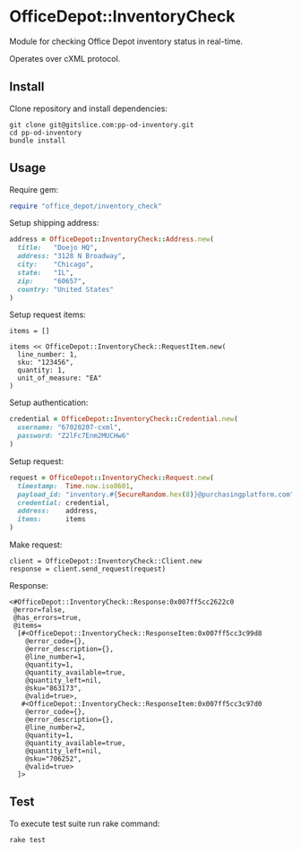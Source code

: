 # OfficeDepot::InventoryCheck

Module for checking Office Depot inventory status in real-time. 

Operates over cXML protocol.

## Install

Clone repository and install dependencies:

```
git clone git@gitslice.com:pp-od-inventory.git
cd pp-od-inventory
bundle install
```

## Usage

Require gem:

```ruby
require "office_depot/inventory_check"
```

Setup shipping address:

```ruby
address = OfficeDepot::InventoryCheck::Address.new(
  title:   "Doejo HQ",
  address: "3128 N Broadway",
  city:    "Chicago",
  state:   "IL",
  zip:     "60657",
  country: "United States"
)
```

Setup request items:

```
items = []

items << OfficeDepot::InventoryCheck::RequestItem.new(
  line_number: 1,
  sku: "123456",
  quantity: 1,
  unit_of_measure: "EA"
)
```

Setup authentication:

```ruby
credential = OfficeDepot::InventoryCheck::Credential.new(
  username: "67028207-cxml",
  password: "Z2lFc7Enm2MUCHw6"
)
```

Setup request:

```ruby
request = OfficeDepot::InventoryCheck::Request.new(
  timestamp:  Time.now.iso8601,
  payload_id: "inventory.#{SecureRandom.hex(8)}@purchasingplatform.com",
  credential: credential,
  address:    address,
  items:      items
)
```

Make request:

```
client = OfficeDepot::InventoryCheck::Client.new
response = client.send_request(request)
```

Response:

    <#OfficeDepot::InventoryCheck::Response:0x007ff5cc2622c0
     @error=false,
     @has_errors=true,
     @items=
      [#<OfficeDepot::InventoryCheck::ResponseItem:0x007ff5cc3c99d8
        @error_code={},
        @error_description={},
        @line_number=1,
        @quantity=1,
        @quantity_available=true,
        @quantity_left=nil,
        @sku="863173",
        @valid=true>,
       #<OfficeDepot::InventoryCheck::ResponseItem:0x007ff5cc3c97d0
        @error_code={},
        @error_description={},
        @line_number=2,
        @quantity=1,
        @quantity_available=true,
        @quantity_left=nil,
        @sku="706252",
        @valid=true>
      ]>

## Test

To execute test suite run rake command:

```
rake test
```